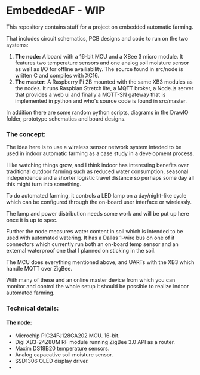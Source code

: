 # EmbeddedAF - WIP
This repository contains stuff for a project on embedded automatic farming.

That includes circuit schematics, PCB designs and code to run on the two systems:

1. **The node:** A board with a 16-bit MCU and a XBee 3 micro module. It features two temperature sensors and one analog soil moisture sensor as well as I/O for offline availiability. The source found in src/node is written C and compiles with XC16.
2. **The master:** A Raspberry Pi 2B mounted with the same XB3 modules as the nodes. It runs Raspbian Stretch lite, a MQTT broker, a Node.js server that provides a web ui and finally a MQTT-SN gateway that is implemented in python and who's source code is found in src/master.

In addition there are some random python scripts, diagrams in the DrawIO folder, prototype schematics and board designs.

### The concept:

The idea here is to use a wireless sensor network system inteded to be used in indoor automatic farming as a case study in a development process.

I like watching things grow, and I think indoor has interesting benefits over traditional outdoor farming such as reduced water consumption, seasonal independence and a shorter logistic travel distance so perhaps some day all this might turn into something.

To do automated farming, it controls a LED lamp on a day/night-like cycle which can be configured through the on-board user interface or wirelessly.

The lamp and power distribution needs some work and will be put up here once it is up to spec. 

Further the node measures water content in soil which is intended to be used with automated watering. It has a Dallas 1-wire bus on one of it connectors which currently run both an on-board temp sensor and an external waterproof one that I planned on sticking in the soil.

The MCU does everything mentioned above, and UARTs with the XB3 which handle MQTT over ZigBee.

With many of these and an online master device from which you can monitor and control the whole setup it should be possible to realize indoor automated farming.

### Technical details:

#### The node:
* Microchip PIC24FJ128GA202 MCU. 16-bit.
* Digi XB3-24Z8UM RF module running ZigBee 3.0 API as a router.
* Maxim DS18B20 temperature sensors.
* Analog capacative soil moisture sensor.
* SSD1306 OLED display driver.
* 





